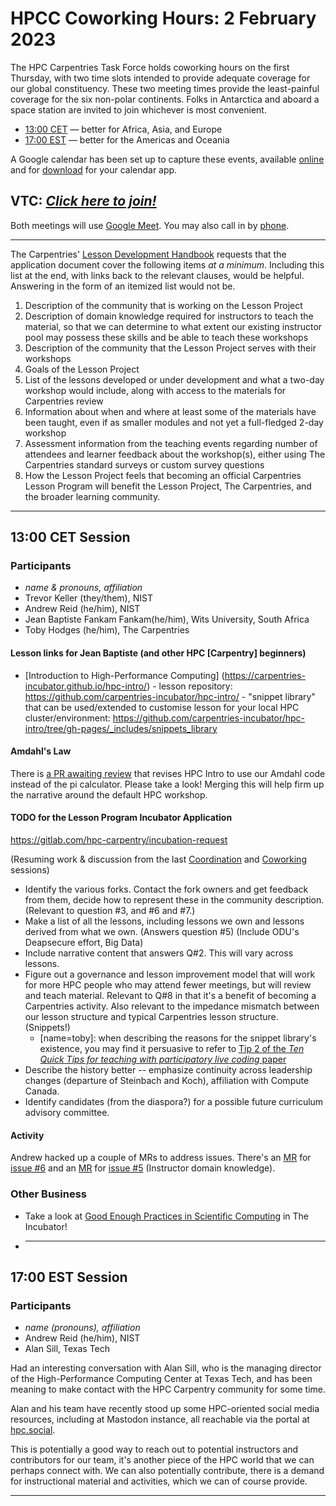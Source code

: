 # HPCC Coworking Hours: 2 February 2023

The HPC Carpentries Task Force holds coworking hours on the first Thursday,
with two time slots intended to provide adequate coverage for our global
constituency. These two meeting times provide the least-painful coverage for
the six non-polar continents. Folks in Antarctica and aboard a space station
are invited to join whichever is most convenient.

- [13:00 CET][earlier] &mdash; better for Africa, Asia, and Europe
- [17:00 EST][evening] &mdash; better for the Americas and Oceania

A Google calendar has been set up to capture these events, available
[online][gcal] and for [download][ical] for your calendar app.

## VTC: **_[Click here to join!][meet]_**

Both meetings will use [Google Meet][meet]. You may also call in by [phone].

<!-- Info & Callback links -->

[meet]: https://meet.google.com/gez-aeui-jdx
[phone]: https://tel.meet/gez-aeui-jdx?hs=5
[earlier]:
  https://www.timeanddate.com/worldclock/fixedtime.html?iso=20230202T13&p1=187&msg=HPC+Carpentry+Coworking+1
[evening]:
  https://www.timeanddate.com/worldclock/fixedtime.html?iso=20230202T17&p1=250&msg=HPC+Carpentry+Coworking+2
[last-cowork]: https://codimd.carpentries.org/9cmxNNdZSZOHkPTqu3PNLQ?view
[last-coord]: https://codimd.carpentries.org/YMERd4HBTAGcLHQQKYCtOw?view
[bof-codi]: https://codimd.carpentries.org/9-Y8OaVIT2qpb_P47TR7Lw?view
[minutes]: https://github.com/hpc-carpentry/coordination/tree/main/minutes
[sc21-milestone]: https://github.com/hpc-carpentry/coordination/milestone/1
[sc21-milestone-long]:
  https://github.com/hpc-carpentry/coordination/milestone/2
[carpentrycon]: https://2022.carpentrycon.org

---

The Carpentries' [Lesson Development Handbook][ldh] requests that the
application document cover the following items _at a minimum_. Including this
list at the end, with links back to the relevant clauses, would be helpful.
Answering in the form of an itemized list would not be.

1. Description of the community that is working on the Lesson Project
2. Description of domain knowledge required for instructors to teach the
   material, so that we can determine to what extent our existing instructor
   pool may possess these skills and be able to teach these workshops
3. Description of the community that the Lesson Project serves with their
   workshops
4. Goals of the Lesson Project
5. List of the lessons developed or under development and what a two-day
   workshop would include, along with access to the materials for Carpentries
   review
6. Information about when and where at least some of the materials have been
   taught, even if as smaller modules and not yet a full-fledged 2-day workshop
7. Assessment information from the teaching events regarding number of
   attendees and learner feedback about the workshop(s), either using The
   Carpentries standard surveys or custom survey questions
8. How the Lesson Project feels that becoming an official Carpentries Lesson
   Program will benefit the Lesson Project, The Carpentries, and the broader
   learning community.

---

## 13:00 CET Session

### Participants

- _name & pronouns, affiliation_
- Trevor Keller (they/them), NIST
- Andrew Reid (he/him), NIST
- Jean Baptiste Fankam Fankam(he/him), Wits University, South Africa
- Toby Hodges (he/him), The Carpentries

#### Lesson links for Jean Baptiste (and other HPC [Carpentry] beginners)

- [Introduction to High-Performance Computing]
  (https://carpentries-incubator.github.io/hpc-intro/) - lesson repository:
  https://github.com/carpentries-incubator/hpc-intro/ - "snippet library" that
  can be used/extended to customise lesson for your local HPC
  cluster/environment:
  https://github.com/carpentries-incubator/hpc-intro/tree/gh-pages/_includes/snippets_library

#### Amdahl's Law

There is
[a PR awaiting review](https://github.com/carpentries-incubator/hpc-intro/pull/411)
that revises HPC Intro to use our Amdahl code instead of the pi calculator.
Please take a look! Merging this will help firm up the narrative around the
default HPC workshop.

#### TODO for the Lesson Program Incubator Application

<https://gitlab.com/hpc-carpentry/incubation-request>

(Resuming work & discussion from the last [Coordination][last-coord] and
[Coworking][last-cowork] sessions)

- Identify the various forks. Contact the fork owners and get feedback from
  them, decide how to represent these in the community description. (Relevant
  to question #3, and #6 and #7.)
- Make a list of all the lessons, including lessons we own and lessons derived
  from what we own. (Answers question #5) (Include ODU's Deapsecure effort, Big
  Data)
- Include narrative content that answers Q#2. This will vary across lessons.
- Figure out a governance and lesson improvement model that will work for more
  HPC people who may attend fewer meetings, but will review and teach material.
  Relevant to Q#8 in that it's a benefit of becoming a Carpentries activity.
  Also relevant to the impedance mismatch between our lesson structure and
  typical Carpentries lesson structure. (Snippets!)
  - [name=toby]: when describing the reasons for the snippet library's
    existence, you may find it persuasive to refer to
    [Tip 2 of the _Ten Quick Tips for teaching with participatory live coding_ paper](https://journals.plos.org/ploscompbiol/article?id=10.1371/journal.pcbi.1008090#sec005)
- Describe the history better -- emphasize continuity across leadership changes
  (departure of Steinbach and Koch), affiliation with Compute Canada.
- Identify candidates (from the diaspora?) for a possible future curriculum
  advisory committee.

#### Activity

Andrew hacked up a couple of MRs to address issues. There's an
[MR](https://gitlab.com/hpc-carpentry/incubation-request/-/merge_requests/9)
for [issue #6](https://gitlab.com/hpc-carpentry/incubation-request/-/issues/6)
and an
[MR](https://gitlab.com/hpc-carpentry/incubation-request/-/merge_requests/8)
for [issue #5](https://gitlab.com/hpc-carpentry/incubation-request/-/issues/5)
(Instructor domain knowledge).

### Other Business

- Take a look at
  [Good Enough Practices in Scientific Computing](https://carpentries-incubator.github.io/good-enough-practices/)
  in The Incubator!
- ***

## 17:00 EST Session

### Participants

- _name (pronouns), affiliation_
- Andrew Reid (he/him), NIST
- Alan Sill, Texas Tech

Had an interesting conversation with Alan Sill, who is the managing director of
the High-Performance Computing Center at Texas Tech, and has been meaning to
make contact with the HPC Carpentry community for some time.

Alan and his team have recently stood up some HPC-oriented social media
resources, including at Mastodon instance, all reachable via the portal at
[hpc.social](https://hpc.social).

This is potentially a good way to reach out to potential instructors and
contributors for our team, it's another piece of the HPC world that we can
perhaps connect with. We can also potentially contribute, there is a demand for
instructional material and activities, which we can of course provide.

---

<!-- Administrata -->

[gcal]:
  https://calendar.google.com/calendar/?cid=bWp0ZWh0ZmEycmVjZGZtNmZjdGUwMWVhdGNAZ3JvdXAuY2FsZW5kYXIuZ29vZ2xlLmNvbQ
[ical]:
  https://calendar.google.com/calendar/ical/mjtehtfa2recdfm6fcte01eatc%40group.calendar.google.com/public/basic.ics
[minutes]: https://github.com/hpc-carpentry/coordination/tree/main/minutes
[website]: https://github.com/hpc-carpentry/hpc-carpentry.github.io

<!--HPC Carpentry Repositories-->

[coordination]: https://github.com/hpc-carpentry/coordination
[proposals]: https://github.com/hpc-carpentry/coordination/labels/proposal
[hpc-chapel]: https://github.com/hpc-carpentry/hpc-chapel
[hpc-intro]: https://github.com/carpentries-incubator/hpc-intro
[hpc-parallel]: https://github.com/hpc-carpentry/hpc-parallel-novice
[hpc-python]: https://github.com/hpc-carpentry/hpc-python
[hpc-shell]: https://github.com/hpc-carpentry/hpc-shell

<!--HPC Carpentry Issues-->

[coordination-issues]: https://github.com/hpc-carpentry/coordination/issues
[hpc-chapel-issues]: https://github.com/hpc-carpentry/hpc-chapel/issues
[hpc-intro-issues]: https://github.com/carpentries-incubator/hpc-intro/issues
[hpc-parallel-issues]:
  https://github.com/hpc-carpentry/hpc-parallel-novice/issues
[hpc-python-issues]: https://github.com/hpc-carpentry/hpc-python/issues
[hpc-shell-issues]: https://github.com/hpc-carpentry/hpc-shell/issues

<!--Carpentries References-->

[conduct]:
  https://docs.carpentries.org/topic_folders/policies/code-of-conduct.html
[invite]: https://swc-slack-invite.herokuapp.com/
[ldh]:
  https://docs.carpentries.org/topic_folders/governance/lesson-program-policy.html#lesson-programs
[license]: https://creativecommons.org/licenses/by/4.0/
[slack]: https://swcarpentry.slack.com
